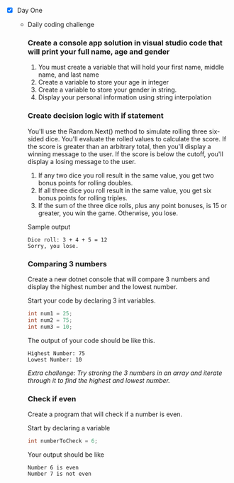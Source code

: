  - [x] Day One 
    - Daily coding challenge
        ### Create a console app solution in visual studio code that will print your full name, age and gender

        1. You must create a variable that will hold your first name, middle name, and last name
        2. Create a variable to store your age in integer
        3. Create a variable to store your gender in string.
        4. Display your personal information using string interpolation
            
        ### Create decision logic with if statement
            
        You'll use the Random.Next() method to simulate rolling three six-sided dice. You'll evaluate the rolled values to calculate the score. If the score is greater than an arbitrary total, then you'll display a winning message to the user. If the score is below the cutoff, you'll display a losing message to the user.

        1. If any two dice you roll result in the same value, you get two bonus points for rolling doubles.
        2. If all three dice you roll result in the same value, you get six bonus points for rolling triples.
        3. If the sum of the three dice rolls, plus any point bonuses, is 15 or greater, you win the game. Otherwise, you lose.

        Sample output
        ```
        Dice roll: 3 + 4 + 5 = 12
        Sorry, you lose.
        ```
        
        ### Comparing 3 numbers

        Create a new dotnet console that will compare 3 numbers and display the highest number and the lowest number.

        Start your code by declaring 3 int variables.

        ```c#
        int num1 = 25;
        int num2 = 75;
        int num3 = 10;
        ```
        The output of your code should be like this.
        ```
        Highest Number: 75
        Lowest Number: 10
        ```

        *Extra challenge: Try stroring the 3 numbers in an array and iterate through it to find the highest and lowest number.*

        ### Check if even

        Create a program that will check if a number is even.

        Start by declaring a variable
        ```c#
        int numberToCheck = 6;
        ```
        Your output should be like
        ```
        Number 6 is even
        Number 7 is not even
        ```